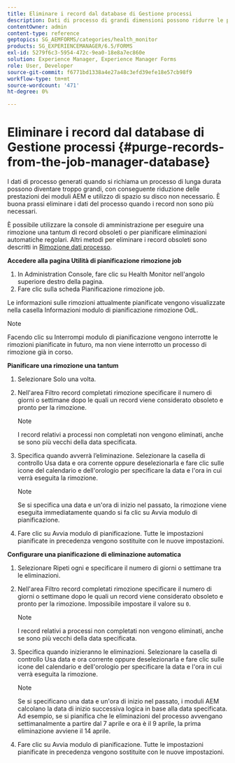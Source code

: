```yaml
---
title: Eliminare i record dal database di Gestione processi
description: Dati di processo di grandi dimensioni possono ridurre le prestazioni dei moduli AEM. È buona prassi eliminare i dati del processo quando i record non sono più necessari.
contentOwner: admin
content-type: reference
geptopics: SG_AEMFORMS/categories/health_monitor
products: SG_EXPERIENCEMANAGER/6.5/FORMS
exl-id: 5279f6c3-5954-472c-9ea0-18e8a7ec860e
solution: Experience Manager, Experience Manager Forms
role: User, Developer
source-git-commit: f6771bd1338a4e27a48c3efd39efe18e57cb98f9
workflow-type: tm+mt
source-wordcount: '471'
ht-degree: 0%

---
```


# Eliminare i record dal database di Gestione processi {#purge-records-from-the-job-manager-database}

I dati di processo generati quando si richiama un processo di lunga durata possono diventare troppo grandi, con conseguente riduzione delle prestazioni dei moduli AEM e utilizzo di spazio su disco non necessario. È buona prassi eliminare i dati del processo quando i record non sono più necessari.

È possibile utilizzare la console di amministrazione per eseguire una rimozione una tantum di record obsoleti o per pianificare eliminazioni automatiche regolari. Altri metodi per eliminare i record obsoleti sono descritti in [Rimozione dati processo](/help/forms/using/admin-help/purging-process-data.md#purging-process-data).

**Accedere alla pagina Utilità di pianificazione rimozione job**

1. In Administration Console, fare clic su Health Monitor nell&#39;angolo superiore destro della pagina.
1. Fare clic sulla scheda Pianificazione rimozione job.

Le informazioni sulle rimozioni attualmente pianificate vengono visualizzate nella casella Informazioni modulo di pianificazione rimozione OdL.

>[!NOTE]
>
>Facendo clic su Interrompi modulo di pianificazione vengono interrotte le rimozioni pianificate in futuro, ma non viene interrotto un processo di rimozione già in corso.

**Pianificare una rimozione una tantum**

1. Selezionare Solo una volta.
1. Nell&#39;area Filtro record completati rimozione specificare il numero di giorni o settimane dopo le quali un record viene considerato obsoleto e pronto per la rimozione.

   >[!NOTE]
   >
   >I record relativi a processi non completati non vengono eliminati, anche se sono più vecchi della data specificata.

1. Specifica quando avverrà l’eliminazione. Selezionare la casella di controllo Usa data e ora corrente oppure deselezionarla e fare clic sulle icone del calendario e dell&#39;orologio per specificare la data e l&#39;ora in cui verrà eseguita la rimozione.

   >[!NOTE]
   >
   >Se si specifica una data e un&#39;ora di inizio nel passato, la rimozione viene eseguita immediatamente quando si fa clic su Avvia modulo di pianificazione.

1. Fare clic su Avvia modulo di pianificazione. Tutte le impostazioni pianificate in precedenza vengono sostituite con le nuove impostazioni.

**Configurare una pianificazione di eliminazione automatica**

1. Selezionare Ripeti ogni e specificare il numero di giorni o settimane tra le eliminazioni.
1. Nell&#39;area Filtro record completati rimozione specificare il numero di giorni o settimane dopo le quali un record viene considerato obsoleto e pronto per la rimozione. Impossibile impostare il valore su `0`.

   >[!NOTE]
   >
   >I record relativi a processi non completati non vengono eliminati, anche se sono più vecchi della data specificata.

1. Specifica quando inizieranno le eliminazioni. Selezionare la casella di controllo Usa data e ora corrente oppure deselezionarla e fare clic sulle icone del calendario e dell&#39;orologio per specificare la data e l&#39;ora in cui verrà eseguita la rimozione.

   >[!NOTE]
   >
   >Se si specificano una data e un&#39;ora di inizio nel passato, i moduli AEM calcolano la data di inizio successiva logica in base alla data specificata. Ad esempio, se si pianifica che le eliminazioni del processo avvengano settimanalmente a partire dal 7 aprile e ora è il 9 aprile, la prima eliminazione avviene il 14 aprile.

1. Fare clic su Avvia modulo di pianificazione. Tutte le impostazioni pianificate in precedenza vengono sostituite con le nuove impostazioni.
